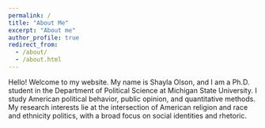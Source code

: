 ```yaml
---
permalink: /
title: "About Me"
excerpt: "About me"
author_profile: true
redirect_from: 
  - /about/
  - /about.html
---
```


Hello! Welcome to my website. My name is Shayla Olson, and I am a Ph.D. student in the Department of Political Science at Michigan State University. I study American political behavior, public opinion, and quantitative methods. My research interests lie at the intersection of American religion and race and ethnicity politics, with a broad focus on social identities and rhetoric.
